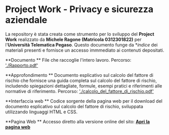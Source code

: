 # Project Work - Privacy e sicurezza aziendale

La repository è stata creata come strumento per lo sviluppo del **Project Work** realizzato da **Michele Ragone (Matricola 0312301822)** per l'**Università Telematica Pegaso**. Questo documento funge da **indice* dei materiali presenti e fornisce un accesso immmediato ai contenuti depositati.

**Documento **
File che raccoglie l'intero lavoro.
Percorso: ['./Rapporto.pdf'](Rapporto.pdf)

**Approfondimento **
Documento esplicativo sul calcolo del fattore di rischio che fornisce una guida completa sul calcolo del fattore di rischio, includendo spiegazioni dettagliate, formule, esempi pratici e riferimenti alle normative di riferimento.
Percorso: ['./calcolo_del_fattore_di_rischio.pdf'](./calcolo_del_fattore_di_rischio.pdf)

**Interfaccia web **
Codice sorgente della pagina web per il download del documento esplicativo sul calcolo del fattore di rischio, sviluppata utilizzando linguaggi HTML e CSS.

**Pagina Web **
Accesso diretto alla versione online del sito: **[Apri la pagina web](https://)**



